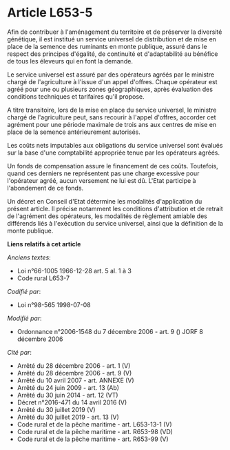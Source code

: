 # Article L653-5

Afin de contribuer à l'aménagement du territoire et de préserver la diversité génétique, il est institué un service universel
de distribution et de mise en place de la semence des ruminants en monte publique, assuré dans le respect des principes
d'égalité, de continuité et d'adaptabilité au bénéfice de tous les éleveurs qui en font la demande.

Le service universel est assuré par des opérateurs agréés par le ministre chargé de l'agriculture à l'issue d'un appel
d'offres. Chaque opérateur est agréé pour une ou plusieurs zones géographiques, après évaluation des conditions techniques et
tarifaires qu'il propose.

A titre transitoire, lors de la mise en place du service universel, le ministre chargé de l'agriculture peut, sans recourir à
l'appel d'offres, accorder cet agrément pour une période maximale de trois ans aux centres de mise en place de la semence
antérieurement autorisés.

Les coûts nets imputables aux obligations du service universel sont évalués sur la base d'une comptabilité appropriée tenue
par les opérateurs agréés.

Un fonds de compensation assure le financement de ces coûts. Toutefois, quand ces derniers ne représentent pas une charge
excessive pour l'opérateur agréé, aucun versement ne lui est dû. L'Etat participe à l'abondement de ce fonds.

Un décret en Conseil d'Etat détermine les modalités d'application du présent article. Il précise notamment les conditions
d'attribution et de retrait de l'agrément des opérateurs, les modalités de règlement amiable des différends liés à
l'exécution du service universel, ainsi que la définition de la monte publique.

**Liens relatifs à cet article**

_Anciens textes_:

  - Loi n°66-1005 1966-12-28 art. 5 al. 1 à 3
  - Code rural L653-7

_Codifié par_:

  - Loi n°98-565 1998-07-08

_Modifié par_:

  - Ordonnance n°2006-1548 du 7 décembre 2006 - art. 9 () JORF 8 décembre 2006

_Cité par_:

  - Arrêté du 28 décembre 2006 - art. 1 (V)
  - Arrêté du 28 décembre 2006 - art. 9 (V)
  - Arrêté du 10 avril 2007 - art. ANNEXE (V)
  - Arrêté du 24 juin 2009 - art. 13 (Ab)
  - Arrêté du 30 juin 2014 - art. 12 (VT)
  - Décret n°2016-471 du 14 avril 2016 (V)
  - Arrêté du 30 juillet 2019 (V)
  - Arrêté du 30 juillet 2019 - art. 13 (V)
  - Code rural et de la pêche maritime - art. L653-13-1 (V)
  - Code rural et de la pêche maritime - art. R653-98 (VD)
  - Code rural et de la pêche maritime - art. R653-99 (V)
